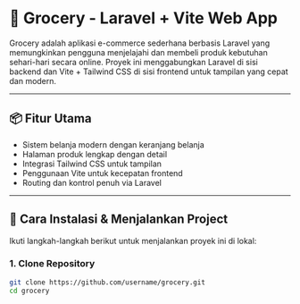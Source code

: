 # 🛒 Grocery - Laravel + Vite Web App

Grocery adalah aplikasi e-commerce sederhana berbasis Laravel yang memungkinkan pengguna menjelajahi dan membeli produk kebutuhan sehari-hari secara online. Proyek ini menggabungkan Laravel di sisi backend dan Vite + Tailwind CSS di sisi frontend untuk tampilan yang cepat dan modern.

---

## 📦 Fitur Utama

- Sistem belanja modern dengan keranjang belanja
- Halaman produk lengkap dengan detail
- Integrasi Tailwind CSS untuk tampilan
- Penggunaan Vite untuk kecepatan frontend
- Routing dan kontrol penuh via Laravel

---

## 🚀 Cara Instalasi & Menjalankan Project

Ikuti langkah-langkah berikut untuk menjalankan proyek ini di lokal:

### 1. Clone Repository
```bash
git clone https://github.com/username/grocery.git
cd grocery
